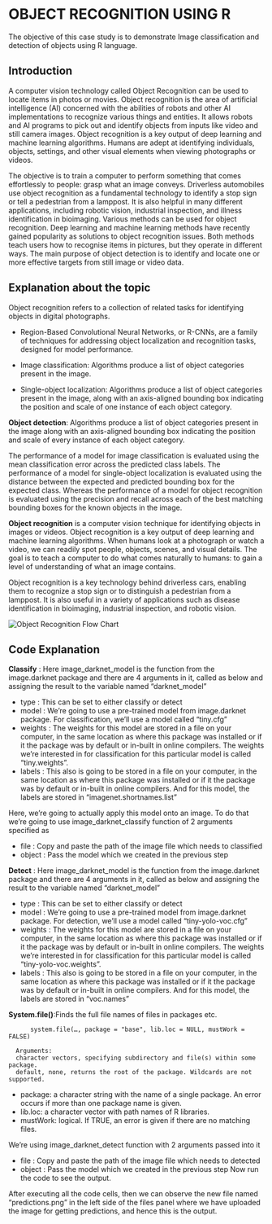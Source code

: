 
# OBJECT RECOGNITION USING R

The objective of this case study is to demonstrate Image classification and detection of objects using R language. 


## Introduction
A computer vision technology called Object Recognition can be used to locate items in photos or movies. Object recognition is the area of artificial intelligence (AI) concerned with the abilities of robots and other AI implementations to recognize various things and entities. It allows robots and AI programs to pick out and identify objects from inputs like video and still camera images. Object recognition is a key output of deep learning and machine learning algorithms. Humans are adept at identifying individuals, objects, settings, and other visual elements when viewing photographs or videos. 

The objective is to train a computer to perform something that comes effortlessly to people: grasp what an image conveys. Driverless automobiles use object recognition as a fundamental technology to identify a stop sign or tell a pedestrian from a lamppost. It is also helpful in many different applications, including robotic vision, industrial inspection, and illness identification in bioimaging. Various methods can be used for object recognition. Deep learning and machine learning methods have recently gained popularity as solutions to object recognition issues. Both methods teach users how to recognise items in pictures, but they operate in different ways. The main purpose of object detection is to identify and locate one or more effective targets from still image or video data. 

## Explanation about the topic
Object recognition  refers to a collection of related tasks for identifying objects in digital photographs.

- Region-Based Convolutional Neural Networks, or R-CNNs, are a family of techniques for addressing object localization and recognition tasks, designed for model performance.

- Image classification: Algorithms produce a list of object categories present in the image.

- Single-object localization: Algorithms produce a list of object categories present in the image, along with an axis-aligned bounding box indicating the position and scale of one instance of each object category.


**Object detection**: Algorithms produce a list of object categories present in the image along with an axis-aligned bounding box indicating the position and scale of every instance of each object category.

The performance of a model for image classification is evaluated using the mean classification error across the predicted class labels. The performance of a model for single-object localization is evaluated using the distance between the expected and predicted bounding box for the expected class. Whereas the performance of a model for object recognition is evaluated using the precision and recall across each of the best matching bounding boxes for the known objects in the image.

**Object recognition** is a computer vision technique for identifying objects in images or videos. Object recognition is a key output of deep learning and machine learning algorithms. When humans look at a photograph or watch a video, we can readily spot people, objects, scenes, and visual details. The goal is to teach a computer to do what comes naturally to humans: to gain a level of understanding of what an image contains.

Object recognition is a key technology behind driverless cars, enabling them to recognize a stop sign or to distinguish a pedestrian from a lamppost. It is also useful in a variety of applications such as disease identification in bioimaging, industrial inspection, and robotic vision.

![Object Recognition Flow Chart](https://ibb.co/zfjVqS2)


## Code Explanation
**Classify** : Here image_darknet_model is the function from the image.darknet package and there are 4 arguments in it, called as below and assigning the result to the variable named “darknet_model”

- type : This can be set to either classify or detect
- model : We’re going to use a pre-trained model from image.darknet package. For classification, we’ll use a model called “tiny.cfg”
- weights : The weights for this model are stored in a file on your computer, in the same location as where this package was installed or if it the package was by default or in-built in online compilers. The weights we’re interested in for classification for this particular model is called “tiny.weights”.
- labels : This also is going to be stored in a file on your computer, in the same location as where this package was installed or if it the package was by default or in-built in online compilers. And for this model, the labels are stored in “imagenet.shortnames.list”

Here, we’re going to actually apply this model onto an image. To do that we’re going to use image_darknet_classify function of 2 arguments specified as
- file :  Copy and paste the path of the image file which needs to classified
- object : Pass the model which we created in the previous step

**Detect** : Here image_darknet_model is the function from the image.darknet package and there are 4 arguments in it, called as below and assigning the result to the variable named “darknet_model”

- type : This can be set to either classify or detect
- model : We’re going to use a pre-trained model from image.darknet package. For detection, we’ll use a model called “tiny-yolo-voc.cfg”
- weights : The weights for this model are stored in a file on your computer, in the same location as where this package was installed or if it the package was by default or in-built in online compilers. The weights we’re interested in for classification for this particular model is called “tiny-yolo-voc.weights”.
- labels : This also is going to be stored in a file on your computer, in the same location as where this package was installed or if it the package was by default or in-built in online compilers. And for this model, the labels are stored in “voc.names”

**System.file()**:Finds the full file names of files in packages etc.

          system.file(…, package = "base", lib.loc = NULL, mustWork = FALSE)

      Arguments:
      character vectors, specifying subdirectory and file(s) within some package.
      default, none, returns the root of the package. Wildcards are not supported.

- package: a character string with the name of a single package. An error occurs if more than one package name is given.
- lib.loc: a character vector with path names of R libraries. 
- mustWork: logical. If TRUE, an error is given if there are no matching files.

We’re using image_darknet_detect function with 2 arguments passed into it

- file :  Copy and paste the path of the image file which needs to detected
- object : Pass the model which we created in the previous step
Now run the code to see the output.

After executing all the code cells, then we can observe the new file named “predictions.png”  in the left side of the files panel where we have uploaded the image for getting predictions, and hence this is the output.


